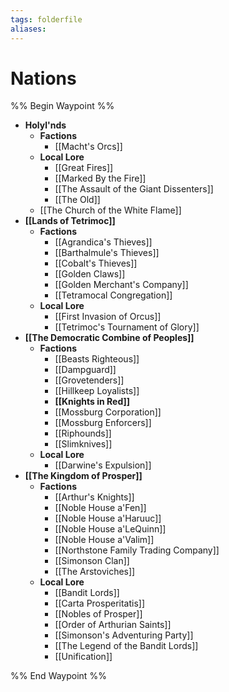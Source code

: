 ```yaml
---
tags: folderfile
aliases:
---
```


# Nations
%% Begin Waypoint %%
- **Holyl'nds**
	- **Factions**
		- [[Macht's Orcs]]
	- **Local Lore**
		- [[Great Fires]]
		- [[Marked By the Fire]]
		- [[The Assault of the Giant Dissenters]]
		- [[The Old]]
	- [[The Church of the White Flame]]
- **[[Lands of Tetrimoc]]**
	- **Factions**
		- [[Agrandica's Thieves]]
		- [[Barthalmule's Thieves]]
		- [[Cobalt's Thieves]]
		- [[Golden Claws]]
		- [[Golden Merchant's Company]]
		- [[Tetramocal Congregation]]
	- **Local Lore**
		- [[First Invasion of Orcus]]
		- [[Tetrimoc's Tournament of Glory]]
- **[[The Democratic Combine of Peoples]]**
	- **Factions**
		- [[Beasts Righteous]]
		- [[Dampguard]]
		- [[Grovetenders]]
		- [[Hillkeep Loyalists]]
		- **[[Knights in Red]]**
		- [[Mossburg Corporation]]
		- [[Mossburg Enforcers]]
		- [[Riphounds]]
		- [[Slimknives]]
	- **Local Lore**
		- [[Darwine's Expulsion]]
- **[[The Kingdom of Prosper]]**
	- **Factions**
		- [[Arthur's Knights]]
		- [[Noble House a'Fen]]
		- [[Noble House a'Haruuc]]
		- [[Noble House a'LeQuinn]]
		- [[Noble House a'Valim]]
		- [[Northstone Family Trading Company]]
		- [[Simonson Clan]]
		- [[The Arstoviches]]
	- **Local Lore**
		- [[Bandit Lords]]
		- [[Carta Prosperitatis]]
		- [[Nobles of Prosper]]
		- [[Order of Arthurian Saints]]
		- [[Simonson's Adventuring Party]]
		- [[The Legend of the Bandit Lords]]
		- [[Unification]]

%% End Waypoint %%
